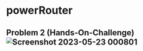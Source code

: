 # powerRouter

## Problem 2 (Hands-On-Challenge)![Screenshot 2023-05-23 000801](https://github.com/anupam577/powerRouter/assets/91001107/97615a7c-5c6b-4207-bd34-bf6a2d698a59)
